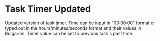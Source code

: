 # Task Timer Updated
Updated version of task timer. Time can be input in "00:00:00" format or typed out in the hours/minutes/seconds format and their values in Bulgarian.
Timer value can be set to previous task`s past time.
